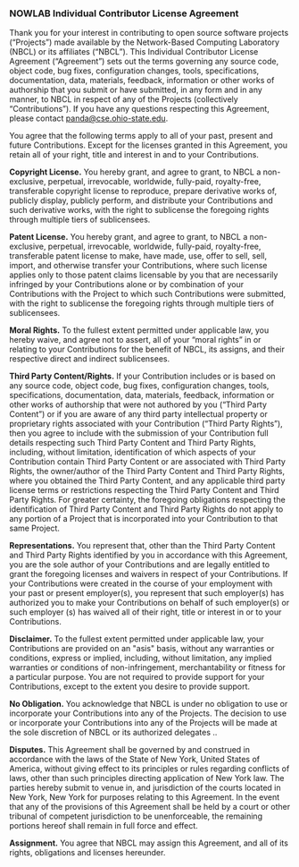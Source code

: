 ### NOWLAB Individual Contributor License Agreement

Thank you for your interest in contributing to open source software projects (“Projects”) made available by the Network-Based Computing Laboratory (NBCL) or its affiliates (“NBCL”). This Individual Contributor License Agreement (“Agreement”) sets out the terms governing any source code, object code, bug fixes, configuration changes, tools, specifications, documentation, data, materials, feedback, information or other works of authorship that you submit or have submitted, in any form and in any manner, to NBCL in respect of any of the Projects (collectively “Contributions”). If you have any questions respecting this Agreement, please contact panda@cse.ohio-state.edu.


You agree that the following terms apply to all of your past, present and future Contributions. Except for the licenses granted in this Agreement, you retain all of your right, title and interest in and to your Contributions.


**Copyright License.** You hereby grant, and agree to grant, to NBCL a non-exclusive, perpetual, irrevocable, worldwide, fully-paid, royalty-free, transferable copyright license to reproduce, prepare derivative works of, publicly display, publicly perform, and distribute your Contributions and such derivative works, with the right to sublicense the foregoing rights through multiple tiers of sublicensees.


**Patent License.** You hereby grant, and agree to grant, to NBCL a non-exclusive, perpetual, irrevocable,
worldwide, fully-paid, royalty-free, transferable patent license to make, have made, use, offer to sell, sell,
import, and otherwise transfer your Contributions, where such license applies only to those patent claims
licensable by you that are necessarily infringed by your Contributions alone or by combination of your
Contributions with the Project to which such Contributions were submitted, with the right to sublicense the
foregoing rights through multiple tiers of sublicensees.


**Moral Rights.** To the fullest extent permitted under applicable law, you hereby waive, and agree not to
assert, all of your “moral rights” in or relating to your Contributions for the benefit of NBCL, its assigns, and
their respective direct and indirect sublicensees.


**Third Party Content/Rights.** If your Contribution includes or is based on any source code, object code, bug
fixes, configuration changes, tools, specifications, documentation, data, materials, feedback, information or
other works of authorship that were not authored by you (“Third Party Content”) or if you are aware of any
third party intellectual property or proprietary rights associated with your Contribution (“Third Party Rights”),
then you agree to include with the submission of your Contribution full details respecting such Third Party
Content and Third Party Rights, including, without limitation, identification of which aspects of your
Contribution contain Third Party Content or are associated with Third Party Rights, the owner/author of the
Third Party Content and Third Party Rights, where you obtained the Third Party Content, and any applicable
third party license terms or restrictions respecting the Third Party Content and Third Party Rights. For greater
certainty, the foregoing obligations respecting the identification of Third Party Content and Third Party Rights
do not apply to any portion of a Project that is incorporated into your Contribution to that same Project.


**Representations.** You represent that, other than the Third Party Content and Third Party Rights identified by
you in accordance with this Agreement, you are the sole author of your Contributions and are legally entitled
to grant the foregoing licenses and waivers in respect of your Contributions. If your Contributions were
created in the course of your employment with your past or present employer(s), you represent that such
employer(s) has authorized you to make your Contributions on behalf of such employer(s) or such employer
(s) has waived all of their right, title or interest in or to your Contributions.


**Disclaimer.** To the fullest extent permitted under applicable law, your Contributions are provided on an "asis"
basis, without any warranties or conditions, express or implied, including, without limitation, any implied
warranties or conditions of non-infringement, merchantability or fitness for a particular purpose. You are not
required to provide support for your Contributions, except to the extent you desire to provide support.


**No Obligation.** You acknowledge that NBCL is under no obligation to use or incorporate your Contributions
into any of the Projects. The decision to use or incorporate your Contributions into any of the Projects will be
made at the sole discretion of NBCL or its authorized delegates ..


**Disputes.** This Agreement shall be governed by and construed in accordance with the laws of the State of
New York, United States of America, without giving effect to its principles or rules regarding conflicts of laws,
other than such principles directing application of New York law. The parties hereby submit to venue in, and
jurisdiction of the courts located in New York, New York for purposes relating to this Agreement. In the event
that any of the provisions of this Agreement shall be held by a court or other tribunal of competent jurisdiction
to be unenforceable, the remaining portions hereof shall remain in full force and effect.


**Assignment.** You agree that NBCL may assign this Agreement, and all of its rights, obligations and licenses
hereunder.
